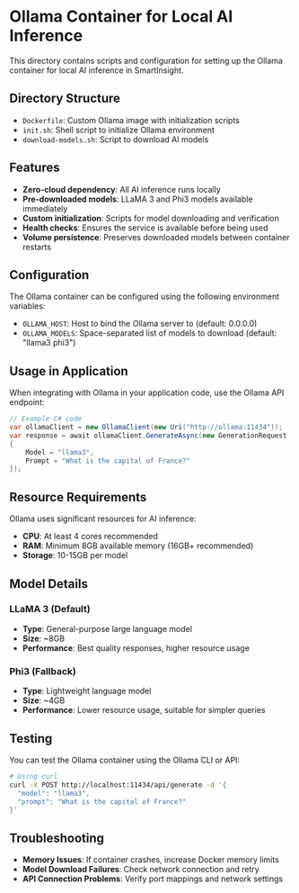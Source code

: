 # Ollama Container for Local AI Inference

This directory contains scripts and configuration for setting up the Ollama container for local AI inference in SmartInsight.

## Directory Structure

- `Dockerfile`: Custom Ollama image with initialization scripts
- `init.sh`: Shell script to initialize Ollama environment
- `download-models.sh`: Script to download AI models

## Features

- **Zero-cloud dependency**: All AI inference runs locally
- **Pre-downloaded models**: LLaMA 3 and Phi3 models available immediately
- **Custom initialization**: Scripts for model downloading and verification
- **Health checks**: Ensures the service is available before being used
- **Volume persistence**: Preserves downloaded models between container restarts

## Configuration

The Ollama container can be configured using the following environment variables:

- `OLLAMA_HOST`: Host to bind the Ollama server to (default: 0.0.0.0)
- `OLLAMA_MODELS`: Space-separated list of models to download (default: "llama3 phi3")

## Usage in Application

When integrating with Ollama in your application code, use the Ollama API endpoint:

```csharp
// Example C# code
var ollamaClient = new OllamaClient(new Uri("http://ollama:11434"));
var response = await ollamaClient.GenerateAsync(new GenerationRequest 
{
    Model = "llama3",
    Prompt = "What is the capital of France?"
});
```

## Resource Requirements

Ollama uses significant resources for AI inference:

- **CPU**: At least 4 cores recommended
- **RAM**: Minimum 8GB available memory (16GB+ recommended)
- **Storage**: 10-15GB per model

## Model Details

### LLaMA 3 (Default)

- **Type**: General-purpose large language model
- **Size**: ~8GB
- **Performance**: Best quality responses, higher resource usage

### Phi3 (Fallback)

- **Type**: Lightweight language model
- **Size**: ~4GB
- **Performance**: Lower resource usage, suitable for simpler queries

## Testing

You can test the Ollama container using the Ollama CLI or API:

```bash
# Using curl
curl -X POST http://localhost:11434/api/generate -d '{
  "model": "llama3",
  "prompt": "What is the capital of France?"
}'
```

## Troubleshooting

- **Memory Issues**: If container crashes, increase Docker memory limits
- **Model Download Failures**: Check network connection and retry
- **API Connection Problems**: Verify port mappings and network settings 